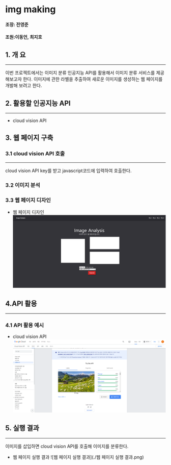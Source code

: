 # img making
#### 조장: 전영준

#### 조원:이동언, 최지호

## 1. 개 요
* * *
이번 프로젝트에서는 이미지 분류 인공지능 API를 활용해서
 이미지 분류 서비스를 제공해보고자 한다. 이미지에 관한 라벨을 추출하여
 새로운 이미지를 생성하는 웹 페이지를 개발해 보려고 한다.

## 2. 활용할 인공지능 API
* * *
 - cloud vision API
## 3. 웹 페이지 구축
### 3.1 cloud vision API 호출
***
cloud vision API key를 받고 javascript코드에 입력하여 호출한다.
### 3.2 이미지 분석
### 3.3 웹 페이지 디자인
 - 웹 페이지 디자인
![웹 페이지 디자인](https://github.com/yj021225/ai_api_project/blob/main/%EC%9B%B9%20%ED%8E%98%EC%9D%B4%EC%A7%80%20%EB%94%94%EC%9E%90%EC%9D%B8.png)

## 4.API 활용
* * *
### 4.1 API 활용 예시
 - cloud vision API
![API 활용 예시](https://github.com/yj021225/ai_api_project/blob/main/API%20%ED%99%9C%EC%9A%A9%EC%98%88%EC%8B%9C_2.png)

## 5. 실행 결과
* * *
 이미지를 삽입하면 cloud vision API를 호출해 이미지를 분류한다.
 
 - 웹 페이지 실행 결과
![웹 페이지 실행 결과](./웹 페이지 실행 결과.png)
